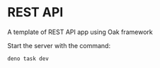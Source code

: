 # REST API

A template of REST API app using Oak framework


Start the server with the command:

```
deno task dev
```
